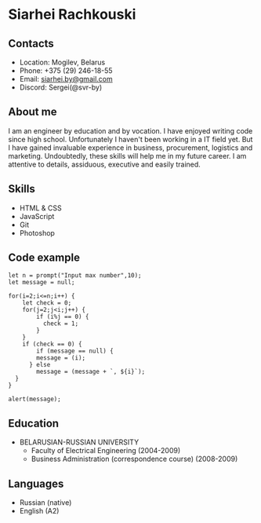 # Siarhei Rachkouski

## Contacts
* Location: Mogilev, Belarus
* Phone: +375 (29) 246-18-55
* Email: siarhei.by@gmail.com
* Discord: Sergei(@svr-by)

## About me
I am an engineer by education and by vocation. I have enjoyed writing code since high school. Unfortunately I haven't been working in a IT field yet. But I have gained invaluable experience in business, procurement, logistics and marketing. Undoubtedly, these skills will help me in my future career. I am attentive to details, assiduous, executive and easily trained.

## Skills
* HTML & CSS
* JavaScript 
* Git
* Photoshop

## Code example
```
let n = prompt("Input max number",10);
let message = null;

for(i=2;i<=n;i++) {
    let check = 0;
	for(j=2;j<i;j++) {
        if (i%j == 0) {
          check = 1;
        }
    }
    if (check == 0) {
    	if (message == null) {
      	message = (i);
      } else
    	message = (message + `, ${i}`);
  }
}

alert(message);
```

## Education
* BELARUSIAN-RUSSIAN UNIVERSITY 
  * Faculty of Electrical Engineering (2004-2009) 
  * Business Administration (correspondence course) (2008-2009) 

## Languages
* Russian (native)
* English (A2)